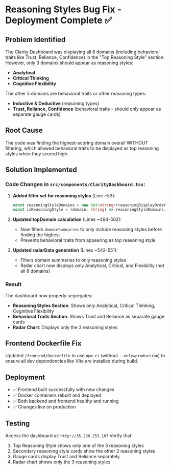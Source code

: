 # Reasoning Styles Bug Fix - Deployment Complete ✅

## Problem Identified
The Clarity Dashboard was displaying all 8 domains (including behavioral traits like Trust, Reliance, Confidence) in the "Top Reasoning Style" section. However, only 3 domains should appear as reasoning styles:
- **Analytical**
- **Critical Thinking** 
- **Cognitive Flexibility**

The other 5 domains are behavioral traits or other reasoning types:
- **Inductive & Deductive** (reasoning types)
- **Trust, Reliance, Confidence** (behavioral traits - should only appear as separate gauge cards)

## Root Cause
The code was finding the highest-scoring domain overall WITHOUT filtering, which allowed behavioral traits to be displayed as top reasoning styles when they scored high.

## Solution Implemented

### Code Changes in `src/components/ClarityDashboard.tsx`:

1. **Added filter set for reasoning styles** (Line ~53):
   ```typescript
   const reasoningStyleDomains = new Set<string>(reasoningDisplayOrder);
   const isReasoningStyle = (domain: string) => reasoningStyleDomains.has(domain);
   ```

2. **Updated topDomain calculation** (Lines ~494-502):
   - Now filters `domainSummaries` to only include reasoning styles before finding the highest
   - Prevents behavioral traits from appearing as top reasoning style

3. **Updated radarData generation** (Lines ~542-551):
   - Filters domain summaries to only reasoning styles
   - Radar chart now displays only Analytical, Critical, and Flexibility (not all 8 domains)

### Result
The dashboard now properly segregates:
- **Reasoning Styles Section**: Shows only Analytical, Critical Thinking, Cognitive Flexibility
- **Behavioral Traits Section**: Shows Trust and Reliance as separate gauge cards
- **Radar Chart**: Displays only the 3 reasoning styles

## Frontend Dockerfile Fix
Updated `/frontend/Dockerfile` to use `npm ci` (without `--only=production`) to ensure all dev dependencies like Vite are installed during build.

## Deployment
- ✅ Frontend built successfully with new changes
- ✅ Docker containers rebuilt and deployed
- ✅ Both backend and frontend healthy and running
- ✅ Changes live on production

## Testing
Access the dashboard at: `http://35.238.253.107`
Verify that:
1. Top Reasoning Style shows only one of the 3 reasoning styles
2. Secondary reasoning style cards show the other 2 reasoning styles
3. Gauge cards display Trust and Reliance separately
4. Radar chart shows only the 3 reasoning styles
